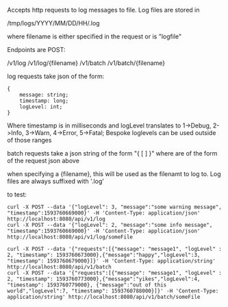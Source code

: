 
Accepts http requests to log messages to file. Log files are stored in
  
  /tmp/logs/YYYY/MM/DD/HH/<filename>.log

where filename is either specified in the request or is "logfile"

Endpoints are POST:

/v1/log
/v1/log/{filename}
/v1/batch
/v1/batch/{filename}

log requests take json of the form:
```
{
    message: string;
    timestamp: long;
    logLevel: int;
}
```
Where timestamp is in milliseconds and logLevel translates to 1->Debug, 2->Info, 3->Warn, 4->Error, 5->Fatal; Bespoke loglevels can be used outside of those ranges

batch requests take a json string of the form "{ [ <requests> ] }" where <requests> are of the form of the request json above
  
when specifying a {filename}, this will be used as the filenamt to log to. Log files are always suffixed with '.log'


to test:

```
curl -X POST --data '{"logLevel": 3, "message":"some warning message", "timestamp":1593760669000}' -H 'Content-Type: application/json' http://localhost:8080/api/v1/log
curl -X POST --data '{"logLevel": 2, "message":"some info message", "timestamp":1593760669000}' -H 'Content-Type: application/json' http://localhost:8080/api/v1/log/someFile

curl -X POST --data '{"requests":[{"message": "message1", "logLevel" : 2, "timestamp": 1593760673000},{"message":"happy","logLevel":3, "timestamp": 1593760679000}]}' -H 'Content-Type: application/string' http://localhost:8080/api/v1/batch
curl -X POST --data '{"requests":[{"message": "message1", "logLevel" : 2, "timestamp": 1593760773000},{"message":"yikes","logLevel":4, "timestamp": 1593760779000}, {"message":"out of this world","logLevel":7, "timestamp": 1593760788000}]}' -H 'Content-Type: application/string' http://localhost:8080/api/v1/batch/someFile
```


